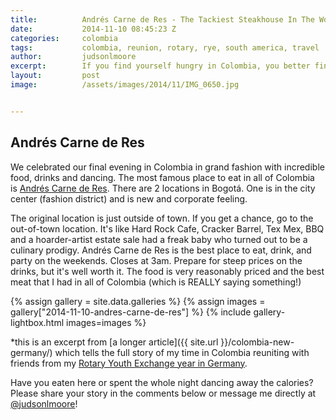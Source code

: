 ```yaml
---
title:			Andrés Carne de Res - The Tackiest Steakhouse In The World
date:			2014-11-10 08:45:23 Z
categories:		colombia
tags:			colombia, reunion, rotary, rye, south america, travel
author:			judsonlmoore
excerpt:		If you find yourself hungry in Colombia, you better find your way to Andrés Carne de Res. This is the tackiest, tastiest and biggest steakhouse ever!
layout:			post
image:			/assets/images/2014/11/IMG_0650.jpg


---
```


## Andrés Carne de Res

We celebrated our final evening in Colombia in grand fashion with incredible food, drinks and dancing. The most famous place to eat in all of Colombia is [Andrés Carne de Res](http://www.andrescarnederes.com/). There are 2 locations in Bogotá. One is in the city center (fashion district) and is new and corporate feeling.

The original location is just outside of town. If you get a chance, go to the out-of-town location. It's like Hard Rock Cafe, Cracker Barrel, Tex Mex, BBQ and a hoarder-artist estate sale had a freak baby who turned out to be a culinary prodigy. Andrés Carne de Res is the best place to eat, drink, and party on the weekends. Closes at 3am. Prepare for steep prices on the drinks, but it's well worth it. The food is very reasonably priced and the best meat that I had in all of Colombia (which is REALLY saying something!)

{% assign gallery = site.data.galleries %}
{% assign images = gallery["2014-11-10-andres-carne-de-res"] %}
{% include gallery-lightbox.html images=images %}

\*this is an excerpt from [a longer article]({{ site.url }}/colombia-new-germany/) which tells the full story of my time in Colombia reuniting with friends from my [Rotary Youth Exchange year in Germany](/germany/).

Have you eaten here or spent the whole night dancing away the calories? Please share your story in the comments below or message me directly at [@judsonlmoore](https://twitter.com/judsonlmoore)!
